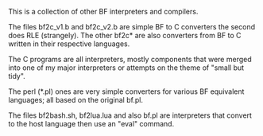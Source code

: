 
This is a collection of other BF interpreters and compilers.

The files bf2c_v1.b and bf2c_v2.b are simple BF to C converters the second does RLE (strangely). The other bf2c* are also converters from BF to C written in their respective languages.

The C programs are all interpreters, mostly components that were merged into one of my major interpreters or attempts on the theme of "small but tidy".

The perl (*.pl) ones are very simple converters for various BF equivalent languages; all based on the original bf.pl.

The files bf2bash.sh, bf2lua.lua and also bf.pl are interpreters that convert to the host language then use an "eval" command.
